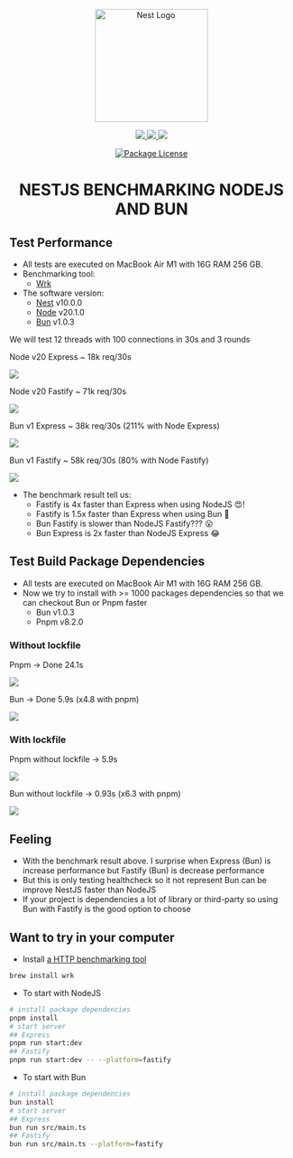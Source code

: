 <p align="center">
  <a href="http://nestjs.com/" target="blank"><img src="https://nestjs.com/img/logo-small.svg" width="200" alt="Nest Logo" /></a>
</p>

<p align="center">
  <a href="https://bun.sh/" alt="Bun" target="_blank">
    <img src="https://img.shields.io/badge/Bun-%23000000.svg?style=for-the-badge&logo=bun&logoColor=white" />
  </a>
  <a href="https://node.js.org/" alt="NodeJS" target="_blank">
    <img src="https://img.shields.io/badge/node.js-6DA55F.svg?style=for-the-badge&logo=node.js&logoColor=white" />
  </a>
  <a href="https://nestjs.com/" alt="NestJS" target="_blank">
    <img src="https://img.shields.io/badge/nestjs-%23E0234E.svg?style=for-the-badge&logo=nestjs&logoColor=white" />
  </a>
</p>

<p align="center">
  <a href="https://www.npmjs.com/~nestjscore" target="_blank"><img src="https://img.shields.io/npm/l/@nestjs/core.svg" alt="Package License" /></a>
</p>

<h1 align="center">NESTJS BENCHMARKING NODEJS AND BUN</h1>

## Test Performance

- All tests are executed on MacBook Air M1 with 16G RAM 256 GB.
- Benchmarking tool:
  - [Wrk](https://github.com/wg/wrk)
- The software version:
  - [Nest](https://nestjs.com/) v10.0.0
  - [Node](https://nodejs.org/en) v20.1.0
  - [Bun](https://bun.sh/) v1.0.3

We will test 12 threads with 100 connections in 30s and 3 rounds

Node v20 Express ~ 18k req/30s
<p align="left">
<img src="./archive/performance/Nest_Node_Express.png" />
</p>

Node v20 Fastify ~ 71k req/30s
<p align="left">
<img src="./archive/performance/Nest_Node_Fastify.png" />
</p>

Bun v1 Express  ~ 38k req/30s (211% with Node Express)
<p align="left">
<img src="./archive/performance/Nest_Bun_Express.png" />
</p>

Bun v1 Fastify ~ 58k req/30s (80% with Node Fastify)
<p align="left">
<img src="./archive/performance/Nest_Bun_Fastify.png" />
</p>

- The benchmark result tell us:
  - Fastify is 4x faster than Express when using NodeJS 😍!
  - Fastify is 1.5x faster than Express when using Bun 🙌
  - Bun Fastify is slower than NodeJS Fastify??? 😮
  - Bun Express is 2x faster than NodeJS Express 😂

## Test Build Package Dependencies

- All tests are executed on MacBook Air M1 with 16G RAM 256 GB.
- Now we try to install with >= 1000 packages dependencies so that we can checkout Bun or Pnpm faster
  - Bun v1.0.3
  - Pnpm v8.2.0

### Without lockfile
Pnpm -> Done 24.1s
<p align="left">
<img src="./archive/build/pnpm-without-lock-file.png" />
</p>
Bun -> Done 5.9s (x4.8 with pnpm)
<p align="left">
<img src="./archive/build/bun-without-lock-file.png" />
</p>

### With lockfile
Pnpm without lockfile -> 5.9s
<p align="left">
<img src="./archive/build/pnpm-with-lock-file.png" />
</p>
Bun without lockfile -> 0.93s (x6.3 with pnpm)
<p align="left">
<img src="./archive/build/bun-with-lock-file.png" />
</p>

## Feeling

- With the benchmark result above. I surprise when Express (Bun) is increase performance but Fastify (Bun) is decrease performance
- But this is only testing healthcheck so it not represent Bun can be improve NestJS faster than NodeJS
- If your project is dependencies a lot of library or third-party so using Bun with Fastify is the good option to choose

## Want to try in your computer

- Install [a HTTP benchmarking tool](https://github.com/wg/wrk)

```bash
brew install wrk
```

- To start with NodeJS

```bash
# install package dependencies
pnpm install
# start server
## Express
pnpm run start:dev
## Fastify
pnpm run start:dev -- --platform=fastify
```

- To start with Bun

```bash
# install package dependencies
bun install
# start server
## Express
bun run src/main.ts
## Fastify
bun run src/main.ts --platform=fastify
```
